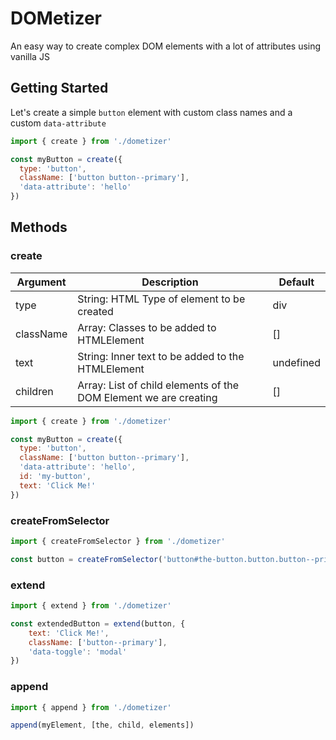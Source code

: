 # DOMetizer
An easy way to create complex DOM elements with a lot of attributes using vanilla JS

## Getting Started
Let's create a simple `button` element with custom class names and a custom `data-attribute`

```js
import { create } from './dometizer'

const myButton = create({
  type: 'button',
  className: ['button button--primary'],
  'data-attribute': 'hello'
})
```

## Methods

### create

| Argument  | Description                                                                   | Default   |
|-----------|-------------------------------------------------------------------------------|-----------|
| type      | String: HTML Type of element to be created                                    | div       |
| className | Array<String>: Classes to be added to HTMLElement                             | []        |
| text      | String: Inner text to be added to the HTMLElement                             | undefined |
| children  | Array<HTMLElement>: List of child elements of the DOM Element we are creating | []        |

```js
import { create } from './dometizer'

const myButton = create({
  type: 'button',
  className: ['button button--primary'],
  'data-attribute': 'hello',
  id: 'my-button',
  text: 'Click Me!'
})
```

### createFromSelector

```js
import { createFromSelector } from './dometizer'

const button = createFromSelector('button#the-button.button.button--primary')
```

### extend

```js
import { extend } from './dometizer'

const extendedButton = extend(button, {
    text: 'Click Me!',
    className: ['button--primary'],
    'data-toggle': 'modal'
})
```

### append

```js
import { append } from './dometizer'

append(myElement, [the, child, elements])
```